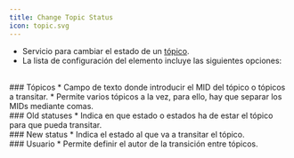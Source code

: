 ```yaml
---
title: Change Topic Status
icon: topic.svg
---
```

* Servicio para cambiar el estado de un [tópico](Conceptos/topic). 
* La lista de configuración del elemento incluye las siguientes opciones: <br />

<br />
### Tópicos
* Campo de texto donde introducir el MID del tópico o tópicos a transitar.
* Permite varios tópicos a la vez, para ello, hay que separar los MIDs mediante comas.

<br />
### Old statuses
* Indica en que estado o estados ha de estar el tópico para que pueda transitar.

<br />
### New status
* Indica el estado al que va a transitar el tópico.

<br />
### Usuario
* Permite definir el autor de la transición entre tópicos.